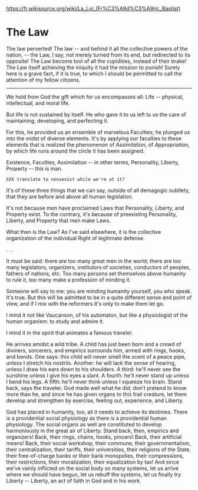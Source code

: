 https://fr.wikisource.org/wiki/La_Loi_(Fr%C3%A9d%C3%A9ric_Bastiat)

# The Law

The law perverted! The law -- and behind it all the collective powers
of the nation, -- the Law, I say, not merely turned from its end, but
redirected to its opposite! The Law become tool of all
the cupidities, instead of their brake! The Law itself achieving the
iniquity it had the mission to punish! Surely here is a grave fact, if
it is true, to which I should be permitted to call the attention of my
fellow citizens.

------------------------

We hold from God the gift which for us encompasses all: Life --
physical, intellectual, and moral life.

But life is not sustained by itself. He who gave it to us left to us
the care of maintaining, developing, and perfecting it.

For this, he provided us an ensemble of marvelous Faculties; he
plunged us into the midst of diverse elements. It's by applying our
faculties to these elements that is realized the phenomenon of
*Assimilation*, of *Appropriation*, by which life runs around the
circle it has been assigned.

Existence, Faculties, Assimilation -- in other terms, Personality,
Liberty, Property -- this is man.

`XXX translate to nonsexist while we're at it?`

It's of these three things that we can say, outside of all demagogic
subtlety, that they are before and above all human legislation.

It's not because men have proclaimed Laws that Personality, Liberty,
and Property exist. To the contrary, it's because of preexisting
Personality, Liberty, and Property that men make Laws.

What then is the Law? As I've said elsewhere, it is the collective
organization of the individual Right of legitimate defense.

. . .

It must be said: there are too many great men in the world; there are
too many legislators, organizers, institutors of societies, conductors of
peoples, fathers of nations, etc. Too many persons set themselves
above humanity to rule it, too many make a profession of minding it.

Someone will say to me: you are minding humanity yourself, you who
speak. It's true. But this will be admitted to be in a quite different
sense and point of view, and if I mix with the reformers it's only to
make them let go.

I mind it not like Vaucanson, of his automaton, but like a
physiologist of the human organism: to study and admire it.

I mind it in the spirit that animates a famous traveler.

He arrives amidst a wild tribe. A child has just been born and a crowd
of diviners, sorcerers, and empirics surrounds him, armed with rings,
hooks, and bonds. One says: this child will never smell the scent of a
peace pipe, unless I stretch his nostrils. Another: he will lack the
sense of hearing, unless I draw his ears down to his shoulders. A
third: he'll never see the sunshine unless I give his eyes a
slant. A fourth: he'll never stand up unless I bend his legs. A fifth:
he'll never think unless I squeeze his brain. Stand back, says the
traveler. God made well what he did; don't pretend to know more than
he, and since he has given organs to this frail creature, let them
develop and strengthen by exercise, feeling out, experience, and Liberty.

God has placed in humanity, too, all it needs to achieve its
destinies. There is a providential social physiology as there is a
providential human physiology. The social organs as well are
constituted to develop harmoniously in the great air of Liberty. Stand
back, then, empirics and organizers! Back, their rings, chains, hooks,
pincers! Back, their artificial means! Back, their social workshop,
their commune, their governmentalism, their centralization, their
tariffs, their universities, their religions of the State, their
free-of-charge banks or their bank monopolies, their compressions,
their restrictions, their moralization, their equalization by tax! And
since we've vainly inflicted on the social body so many systems, let
us arrive where we should have begun, let us rebuff the systems, let us
finally try Liberty -- Liberty, an act of faith in God and in his
work.
